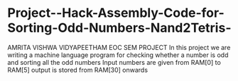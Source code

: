 # Project--Hack-Assembly-Code-for-Sorting-Odd-Numbers-Nand2Tetris-
AMRITA VISHWA VIDYAPEETHAM EOC SEM PROJECT  In this project we are writing a machine language program for checking whether a number is odd and sorting all the odd numbers Input numbers are given from RAM[0] to RAM[5] output is stored from RAM[30] onwards
